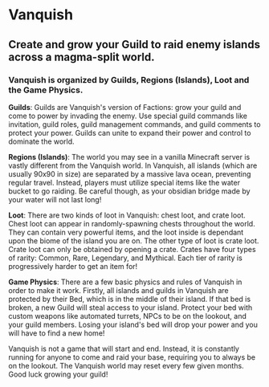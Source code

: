 Vanquish
======

## Create and grow your Guild to raid enemy islands across a magma-split world. 

### **Vanquish** is organized by Guilds, Regions (Islands), Loot and the Game Physics. 

**Guilds**:
Guilds are Vanquish's version of Factions: grow your guild and come to power by invading the enemy. Use special guild commands like invitation, guild roles, guild management commands, and guild comments to protect your power. Guilds can unite to expand their power and control to dominate the world.

**Regions (Islands)**:
The world you may see in a vanilla Minecraft server is vastly different from the Vanquish world. In Vanquish, all islands (which are usually 90x90 in size) are separated by a massive lava ocean, preventing regular travel. Instead, players must utilize special items like the water bucket to go raiding. Be careful though, as your obsidian bridge made by your water will not last long!

**Loot**:
There are two kinds of loot in Vanquish: chest loot, and crate loot. Chest loot can appear in randomly-spawning chests throughout the world. They can contain very powerful items, and the loot inside is dependant upon the biome of the island you are on. The other type of loot is crate loot. Crate loot can only be obtained by opening a crate. Crates have four types of rarity: Common, Rare, Legendary, and Mythical. Each tier of rarity is progressively harder to get an item for!

**Game Physics**: 
There are a few basic physics and rules of Vanquish in order to make it work. Firstly, all islands and guilds in Vanquish are protected by their Bed, which is in the middle of their island. If that bed is broken, a new Guild will steal access to your island. Protect your bed with custom weapons like automated turrets, NPCs to be on the lookout, and your guild members. Losing your island's bed will drop your power and you will have to find a new home!

Vanquish is not a game that will start and end. Instead, it is constantly running for anyone to come and raid your base, requiring you to always be on the lookout. The Vanquish world may reset every few given months. Good luck growing your guild!
